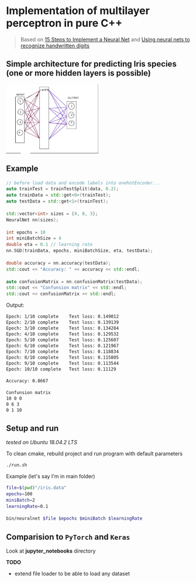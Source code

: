 # Implementation of multilayer perceptron in pure C++

> Based on [15 Steps to Implement a Neural Net](http://code-spot.co.za/2009/10/08/15-steps-to-implemented-a-neural-net/) and 
[Using neural nets to recognize handwritten digits](http://neuralnetworksanddeeplearning.com/chap1.html)


## Simple architecture for predicting **Iris** species (one or more hidden layers is possible)

<img src="neural_net.png" width="50%" height="50%" align="middle">

## Example

```cpp
// before load data and encode labels into onehotEncoder...
auto trainTest = trainTestSplit(data, 0.2);
auto trainData = std::get<0>(trainTest);
auto testData = std::get<1>(trainTest);

std::vector<int> sizes = {4, 8, 3};
NeuralNet nn(sizes);

int epochs = 10
int miniBatchSize = 4
double eta = 0.1 // learning rate
nn.SGD(trainData, epochs, miniBatchSize, eta, testData);

double accuracy = nn.accuracy(testData);
std::cout << "Accuracy: " << accuracy << std::endl;

auto confusionMatrix = nn.confusionMatrix(testData);
std::cout << "Confunsion matrix" << std::endl;
std::cout << confusionMatrix << std::endl;
```

Output:
```
Epoch: 1/10 complete    Test loss: 0.149012
Epoch: 2/10 complete    Test loss: 0.139139
Epoch: 3/10 complete    Test loss: 0.134284
Epoch: 4/10 complete    Test loss: 0.129532
Epoch: 5/10 complete    Test loss: 0.125607
Epoch: 6/10 complete    Test loss: 0.121967
Epoch: 7/10 complete    Test loss: 0.118834
Epoch: 8/10 complete    Test loss: 0.115805
Epoch: 9/10 complete    Test loss: 0.113544
Epoch: 10/10 complete   Test loss: 0.11129

Accuracy: 0.8667

Confunsion matrix
10 0 0 
0 6 3 
0 1 10
```


## Setup and run
_tested on Ubuntu 18.04.2 LTS_

To clean cmake, rebuild project and run program with default parameters
```bash
./run.sh
```
Example (let's say I'm in main folder)
```bash
file=$(pwd)"/iris.data"
epochs=100
miniBatch=2
learningRate=0.1

bin/neuralnet $file $epochs $miniBatch $learningRate
```


## Comparision to `PyTorch` and `Keras`

Look at **jupyter_notebooks** directory



**TODO**
- extend file loader to be able to load any dataset
